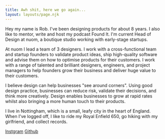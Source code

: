 ```yaml
---
title: Awh shit, here we go again...
layout: layouts/page.njk
---
```

Hey my name is Rob. I've been designing products for about 8 years. I also like to mentor, write and host my podcast Found It. I'm current Head of Design at nuom, a boutique studio working with early-stage startups.

At nuom I lead a team of 3 designers. I work with a cross-functional team and startup founders to validate product ideas, ship high-quality software and advise them on how to optimise products for their customers. I work with a range of talented and brilliant designers, engineers, and project managers to help founders grow their business and deliver huge value to their customers.

I believe design can help businesses "see around corners". Using good design practice, businesses can reduce risk, validate their decisions, and think more creatively. Design enables businesses to grow at rapid rates whilst also bringing a more human touch to their products.

I live in Nottingham, which is a small, leafy city in the heart of England. When I've logged off, I like to ride my Royal Enfield 650, go hiking with my girlfriend, and collect records.

[Instgram](https://instagram.com/heymynameisrobxo)
[Github](https://github.com/heymynameisrob)